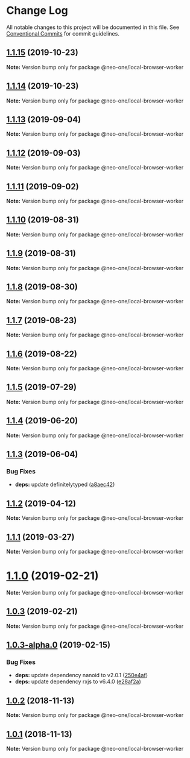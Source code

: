 # Change Log

All notable changes to this project will be documented in this file.
See [Conventional Commits](https://conventionalcommits.org) for commit guidelines.

## [1.1.15](https://github.com/neo-one-suite/neo-one/compare/@neo-one/local-browser-worker@1.1.14...@neo-one/local-browser-worker@1.1.15) (2019-10-23)

**Note:** Version bump only for package @neo-one/local-browser-worker





## [1.1.14](https://github.com/neo-one-suite/neo-one/compare/@neo-one/local-browser-worker@1.1.13...@neo-one/local-browser-worker@1.1.14) (2019-10-23)

**Note:** Version bump only for package @neo-one/local-browser-worker





## [1.1.13](https://github.com/neo-one-suite/neo-one/compare/@neo-one/local-browser-worker@1.1.12...@neo-one/local-browser-worker@1.1.13) (2019-09-04)

**Note:** Version bump only for package @neo-one/local-browser-worker





## [1.1.12](https://github.com/neo-one-suite/neo-one/compare/@neo-one/local-browser-worker@1.1.11...@neo-one/local-browser-worker@1.1.12) (2019-09-03)

**Note:** Version bump only for package @neo-one/local-browser-worker





## [1.1.11](https://github.com/neo-one-suite/neo-one/compare/@neo-one/local-browser-worker@1.1.10...@neo-one/local-browser-worker@1.1.11) (2019-09-02)

**Note:** Version bump only for package @neo-one/local-browser-worker





## [1.1.10](https://github.com/neo-one-suite/neo-one/compare/@neo-one/local-browser-worker@1.1.9...@neo-one/local-browser-worker@1.1.10) (2019-08-31)

**Note:** Version bump only for package @neo-one/local-browser-worker





## [1.1.9](https://github.com/neo-one-suite/neo-one/compare/@neo-one/local-browser-worker@1.1.8...@neo-one/local-browser-worker@1.1.9) (2019-08-31)

**Note:** Version bump only for package @neo-one/local-browser-worker





## [1.1.8](https://github.com/neo-one-suite/neo-one/compare/@neo-one/local-browser-worker@1.1.7...@neo-one/local-browser-worker@1.1.8) (2019-08-30)

**Note:** Version bump only for package @neo-one/local-browser-worker





## [1.1.7](https://github.com/neo-one-suite/neo-one/compare/@neo-one/local-browser-worker@1.1.6...@neo-one/local-browser-worker@1.1.7) (2019-08-23)

**Note:** Version bump only for package @neo-one/local-browser-worker





## [1.1.6](https://github.com/neo-one-suite/neo-one/compare/@neo-one/local-browser-worker@1.1.5...@neo-one/local-browser-worker@1.1.6) (2019-08-22)

**Note:** Version bump only for package @neo-one/local-browser-worker





## [1.1.5](https://github.com/neo-one-suite/neo-one/compare/@neo-one/local-browser-worker@1.1.4...@neo-one/local-browser-worker@1.1.5) (2019-07-29)

**Note:** Version bump only for package @neo-one/local-browser-worker





## [1.1.4](https://github.com/neo-one-suite/neo-one/compare/@neo-one/local-browser-worker@1.1.3...@neo-one/local-browser-worker@1.1.4) (2019-06-20)

**Note:** Version bump only for package @neo-one/local-browser-worker





## [1.1.3](https://github.com/neo-one-suite/neo-one/compare/@neo-one/local-browser-worker@1.1.2...@neo-one/local-browser-worker@1.1.3) (2019-06-04)


### Bug Fixes

* **deps:** update definitelytyped ([a8aec42](https://github.com/neo-one-suite/neo-one/commit/a8aec42))





## [1.1.2](https://github.com/neo-one-suite/neo-one/compare/@neo-one/local-browser-worker@1.1.1...@neo-one/local-browser-worker@1.1.2) (2019-04-12)

**Note:** Version bump only for package @neo-one/local-browser-worker





## [1.1.1](https://github.com/neo-one-suite/neo-one/compare/@neo-one/local-browser-worker@1.1.0...@neo-one/local-browser-worker@1.1.1) (2019-03-27)

**Note:** Version bump only for package @neo-one/local-browser-worker





# [1.1.0](https://github.com/neo-one-suite/neo-one/compare/@neo-one/local-browser-worker@1.0.3...@neo-one/local-browser-worker@1.1.0) (2019-02-21)

**Note:** Version bump only for package @neo-one/local-browser-worker





## [1.0.3](https://github.com/neo-one-suite/neo-one/compare/@neo-one/local-browser-worker@1.0.3-alpha.0...@neo-one/local-browser-worker@1.0.3) (2019-02-21)

**Note:** Version bump only for package @neo-one/local-browser-worker





## [1.0.3-alpha.0](https://github.com/neo-one-suite/neo-one/compare/@neo-one/local-browser-worker@1.0.2...@neo-one/local-browser-worker@1.0.3-alpha.0) (2019-02-15)


### Bug Fixes

* **deps:** update dependency nanoid to v2.0.1 ([250e4af](https://github.com/neo-one-suite/neo-one/commit/250e4af))
* **deps:** update dependency rxjs to v6.4.0 ([e28af2a](https://github.com/neo-one-suite/neo-one/commit/e28af2a))





## [1.0.2](https://github.com/neo-one-suite/neo-one/compare/@neo-one/local-browser-worker@1.0.1...@neo-one/local-browser-worker@1.0.2) (2018-11-13)

**Note:** Version bump only for package @neo-one/local-browser-worker





## [1.0.1](https://github.com/neo-one-suite/neo-one/compare/@neo-one/local-browser-worker@1.0.0...@neo-one/local-browser-worker@1.0.1) (2018-11-13)

**Note:** Version bump only for package @neo-one/local-browser-worker
